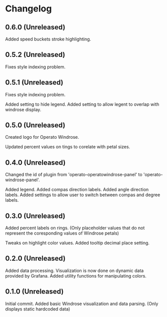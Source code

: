 # Changelog

## 0.6.0 (Unreleased)

Added speed buckets stroke highlighting.

## 0.5.2 (Unreleased)

Fixes style indexing problem.

## 0.5.1 (Unreleased)

Fixes style indexing problem.

Added setting to hide legend.
Added setting to allow legent to overlap with windrose display.

## 0.5.0 (Unreleased)

Created logo for Operato Windrose.

Updated percent values on tings to corelate with petal sizes.

## 0.4.0 (Unreleased)

Changed the id of plugin from 'operato-operatowindrose-panel' to 'operato-windrose-panel'.

Added legend.
Added compas direction labels.
Added angle direction labels.
Added settings to allow user to switch between compas and degree labels.


## 0.3.0 (Unreleased)

Added percent labels on rings. (Only placeholder values that do not represent the coresponding values of Windrose petals)

Tweaks on highlight color values.
Added tooltip decimal place setting.


## 0.2.0 (Unreleased)

Added data processing. Visualization is now done on dynamic data provided by Grafana.
Added utility functions for manipulating colors.


## 0.1.0 (Unreleased)

Initial commit. Added basic Windrose visualization and data parsing. (Only displays static hardcoded data)

